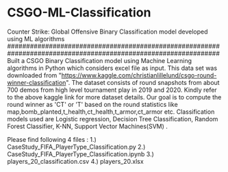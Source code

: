 # CSGO-ML-Classification
Counter Strike: Global Offensive Binary Classification model developed using ML algorithms
################################################################################################################
Built a CSGO Binary Classification model using Machine Learning algorithms in Python which considers excel file as input. This data set was downloaded from
"https://www.kaggle.com/christianlillelund/csgo-round-winner-classification". The dataset consists of round snapshots from about 700 demos from high level tournament play in 2019
and 2020. Kindly refer to the above kaggle link for more dataset details. Our goal is to compute the round winner as 'CT' or 'T' based on the round statistics like map,bomb_planted,t_health,ct_health,t_armor,ct_armor etc. Classification models used are Logistic regression, Decision Tree Classification, Random Forest Classifier, K-NN, Support Vector Machines(SVM) .

Please find following 4 files : 
1.) CaseStudy_FIFA_PlayerType_Classification.py 
2.) CaseStudy_FIFA_PlayerType_Classification.ipynb 
3.) players_20_classification.csv 
4.) players_20.xlsx
